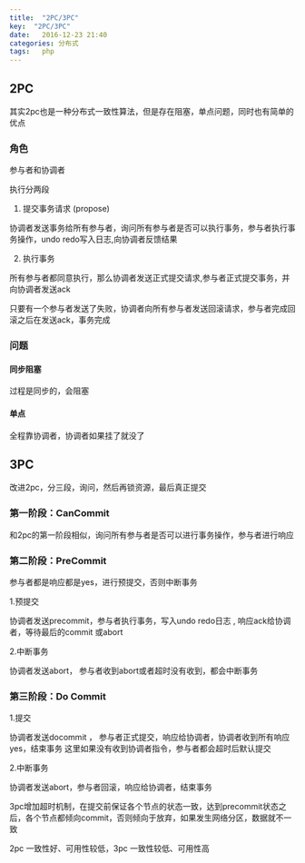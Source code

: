 ```yaml
---
title:  "2PC/3PC"
key:  "2PC/3PC"
date:   2016-12-23 21:40
categories: 分布式
tags:   php
---
```


## 2PC

其实2pc也是一种分布式一致性算法，但是存在阻塞，单点问题，同时也有简单的优点


### 角色

参与者和协调者


执行分两段

1. 提交事务请求 (propose)

协调者发送事务给所有参与者，询问所有参与者是否可以执行事务，参与者执行事务操作，undo redo写入日志,向协调者反馈结果

2. 执行事务

所有参与者都同意执行，那么协调者发送正式提交请求,参与者正式提交事务，并向协调者发送ack

只要有一个参与者发送了失败，协调者向所有参与者发送回滚请求，参与者完成回滚之后在发送ack，事务完成


### 问题

#### 同步阻塞
过程是同步的，会阻塞

#### 单点

全程靠协调者，协调者如果挂了就没了




## 3PC

改进2pc，分三段，询问，然后再锁资源，最后真正提交


### 第一阶段：CanCommit

和2pc的第一阶段相似，询问所有参与者是否可以进行事务操作，参与者进行响应

### 第二阶段：PreCommit

参与者都是响应都是yes，进行预提交，否则中断事务

1.预提交

协调者发送precommit，参与者执行事务，写入undo redo日志 , 响应ack给协调者，等待最后的commit 或abort

2.中断事务


协调者发送abort， 参与者收到abort或者超时没有收到，都会中断事务


### 第三阶段：Do Commit


1.提交

协调者发送docommit ， 参与者正式提交，响应给协调者，协调者收到所有响应yes，结束事务
这里如果没有收到协调者指令，参与者都会超时后默认提交


2.中断事务

协调者发送abort，参与者回滚，响应给协调者，结束事务


3pc增加超时机制，在提交前保证各个节点的状态一致，达到precommit状态之后，各个节点都倾向commit，否则倾向于放弃，如果发生网络分区，数据就不一致

 2pc 一致性好、可用性较低，3pc 一致性较低、可用性高
